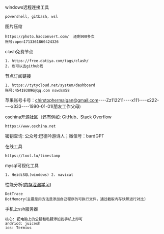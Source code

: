 windows远程连接工具

~~~
powershell, gitbash, wsl
~~~

图片压缩

```
https://photo.haoconvert.com/  还剩900多次
账号:open1713361860424326
```

clash免费节点

~~~SHELL
1. https://free.datiya.com/tags/clash/
2. 也可以去github找
~~~

节点订阅链接

~~~shell
1. https://tytycloud.net/system/dashboard
账号:454193896@qq.com nswdsm58
~~~



苹果账号卡号：[chirstophermaigan@gmail.com](mailto:chirstophermaigan@gmail.com)----Zz112211----x111----x222----x333----1990-01-01(朋友工作父母)

oschina开源社区（还有例如: GitHub、Stack Overflow

```
https://www.oschina.net
```

密钥查询: 公众号:巴德吟游诗人；微信号：bardGPT

在线工具

~~~
https://tool.lu/timestamp
~~~

mysql可视化工具

~~~
1. HeidiSQL(windows) 2. navicat
~~~

性能分析([内存泄漏学习](https://www.bilibili.com/video/BV1wD4y1v7dZ/?spm_id_from=333.788&vd_source=6575af2bb3053be3df86d366bf9da1b6))

~~~
DotTrace
DotMemory(主要是用方法是添加自己程序的可执行文件，通过截取内存快照进行对比)
~~~

手机上ssh服务器

~~~
核心: 把电脑上的公钥和私钥添加到手机上即可
andriod: juicesh
ios: Termius
~~~

